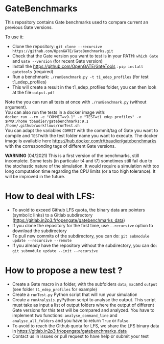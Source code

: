 # GateBenchmarks

This repository contains Gate benchmarks used to compare current an previous Gate versions. 

To use it: 
* Clone the repository: `git clone --recursive https://github.com/OpenGATE/GateBenchmarks.git`
* Check that the Gate version you want to test is in your PATH: `which Gate` and `Gate --version` (for recent Gate version)
* Install the https://github.com/OpenGATE/GateTools : `pip install gatetools` (required)
* Run a benchmark: `./runBenchmark.py -t t1_edep_profiles` (for test t1_edep_profiles)
* This will create a result in the t1_edep_profiles folder, you can then look at the file `output.pdf`

Note the you can run all tests at once with `./runBenchmark.py` (without argument).  
You can also run the tests in a docker image with:  
`docker run --rm -e "COMMIT=v9.1" -e "TEST=t1_edep_profiles" -v $PWD:/home tbaudier/gatebenchmarks:9.1 /home/.github/workflows/runTest.sh`  
You can adapt the variables `COMMIT` with the commit/tag of Gate you want to compile and `TEST`with the test folder name you want to execute. The docker image is available here https://hub.docker.com/r/tbaudier/gatebenchmarks with the corresponding tags of different Gate versions.

**WARNING** (04/2021) This is a first version of the benchmarks, still incomplete. Some tests (in particular t4 and t7) sometimes still fail due to the stochastic nature of the simulation. It would require a simulation with too long computation time regarding the CPU limits (or a too high tolerance). It will be improved in the future.

# How to deal with LFS:

* To avoid to exceed Github LFS quota, the binary data are pointers (symbolic links) to a Gitlab subdirectory (https://gitlab.in2p3.fr/opengate/gatebenchmarks_data)
* If you clone the repository for the first time, use `--recursive` option to download the subdirectory
* To pull new commits of the subdirectory, you can do: `git submodule update --recursive --remote`
* If you already have the repository without the subdirectory, you can do: `git submodule update --init --recursive`

# How to propose a new test ?

* Create a Gate macro in a folder, with the subfolders `data`, `mac`and `output` (see folder `t1_edep_profiles` for example)
* Create a `runTest.py` Python script that will run your simulation
* Create a `runAnalysis.py`Python script to analyse the output. This script must take as input a list of output folders where the output of different Gate versions for this test will be compared and analyzed. You have to implement two functions: `analyse_command_line` and `analyse_all_folders` and you have to return `True` or `False`.
* To avoid to reach the Github quota for LFS, we share the LFS binary data in https://gitlab.in2p3.fr/opengate/gatebenchmarks_data
* Contact us in issues or pull request to have help or submit your test



